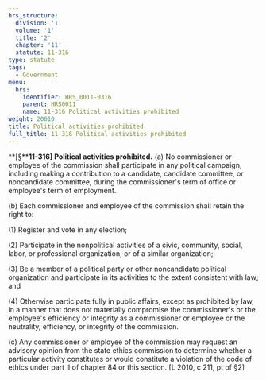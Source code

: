 ```yaml
---
hrs_structure:
  division: '1'
  volume: '1'
  title: '2'
  chapter: '11'
  statute: 11-316
type: statute
tags:
  - Government
menu:
  hrs:
    identifier: HRS_0011-0316
    parent: HRS0011
    name: 11-316 Political activities prohibited
weight: 20610
title: Political activities prohibited
full_title: 11-316 Political activities prohibited
---
```

**[§****11-316] Political activities prohibited.** (a) No commissioner or employee of the commission shall participate in any political campaign, including making a contribution to a candidate, candidate committee, or noncandidate committee, during the commissioner's term of office or employee's term of employment.

(b) Each commissioner and employee of the commission shall retain the right to:

(1) Register and vote in any election;

(2) Participate in the nonpolitical activities of a civic, community, social, labor, or professional organization, or of a similar organization;

(3) Be a member of a political party or other noncandidate political organization and participate in its activities to the extent consistent with law; and

(4) Otherwise participate fully in public affairs, except as prohibited by law, in a manner that does not materially compromise the commissioner's or the employee's efficiency or integrity as a commissioner or employee or the neutrality, efficiency, or integrity of the commission.

(c) Any commissioner or employee of the commission may request an advisory opinion from the state ethics commission to determine whether a particular activity constitutes or would constitute a violation of the code of ethics under part II of chapter 84 or this section. [L 2010, c 211, pt of §2]